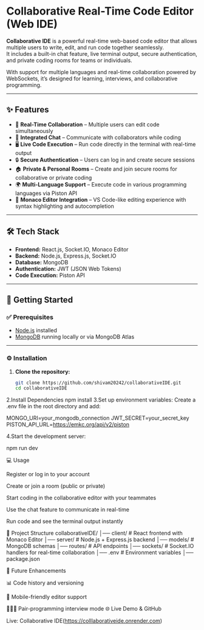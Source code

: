 # Collaborative Real-Time Code Editor (Web IDE)

**Collaborative IDE** is a powerful real-time web-based code editor that allows multiple users to write, edit, and run code together seamlessly.  
It includes a built-in chat feature, live terminal output, secure authentication, and private coding rooms for teams or individuals.  

With support for multiple languages and real-time collaboration powered by WebSockets, it’s designed for learning, interviews, and collaborative programming.  

---

## ✨ Features

- 🔗 **Real-Time Collaboration** – Multiple users can edit code simultaneously  
- 💬 **Integrated Chat** – Communicate with collaborators while coding  
- 🖥 **Live Code Execution** – Run code directly in the terminal with real-time output  
- 🔒 **Secure Authentication** – Users can log in and create secure sessions  
- 🏠 **Private & Personal Rooms** – Create and join secure rooms for collaborative or private coding  
- 🌍 **Multi-Language Support** – Execute code in various programming languages via Piston API  
- 🎨 **Monaco Editor Integration** – VS Code-like editing experience with syntax highlighting and autocompletion  

---

## 🛠 Tech Stack

- **Frontend:** React.js, Socket.IO, Monaco Editor  
- **Backend:** Node.js, Express.js, Socket.IO  
- **Database:** MongoDB  
- **Authentication:** JWT (JSON Web Tokens)  
- **Code Execution:** Piston API  

---

## 🚀 Getting Started

### ✅ Prerequisites
- [Node.js](https://nodejs.org/) installed  
- [MongoDB](https://www.mongodb.com/) running locally or via MongoDB Atlas  

---

### ⚙️ Installation

1. **Clone the repository:**
   ```bash
   git clone https://github.com/shivam20242/collaborativeIDE.git
   cd collaborativeIDE
2.Install Dependencies
   npm install
3.Set up environment variables:
Create a .env file in the root directory and add:

MONGO_URI=your_mongodb_connection
JWT_SECRET=your_secret_key
PISTON_API_URL=https://emkc.org/api/v2/piston


4.Start the development server:

npm run dev

💻 Usage

Register or log in to your account

Create or join a room (public or private)

Start coding in the collaborative editor with your teammates

Use the chat feature to communicate in real-time

Run code and see the terminal output instantly

📂 Project Structure
collaborativeIDE/
│── client/         # React frontend with Monaco Editor
│── server/         # Node.js + Express.js backend
│── models/         # MongoDB schemas
│── routes/         # API endpoints
│── sockets/        # Socket.IO handlers for real-time collaboration
│── .env            # Environment variables
│── package.json

🔮 Future Enhancements

📊 Code history and versioning

📱 Mobile-friendly editor support

🧑‍🤝‍🧑 Pair-programming interview mode
🌐 Live Demo & GitHub

Live: Collaborative IDE(https://colllaborativeide.onrender.com)
